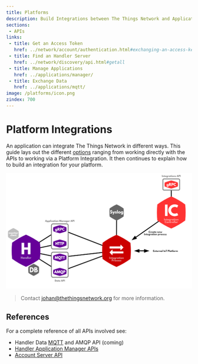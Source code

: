 ```yaml
---
title: Platforms
description: Build Integrations between The Things Network and Application Platforms.
sections:
 - APIs
links:
 - title: Get an Access Token
   href: ../network/account/authentication.html#exchanging-an-access-key-for-an-access-token
 - title: Find an Handler Server
   href: ../network/discovery/api.html#getall
 - title: Manage Applications
   href: ../applications/manager/
 - title: Exchange Data
   href: ../applications/mqtt/
image: /platforms/icon.png
zindex: 700
---
```


# Platform Integrations

An application can integrate The Things Network in different ways. This guide lays out the different [options](options.md) ranging from working directly with the APIs to working via a Platform Integration. It then continues to explain how to build an integration for your platform.

![Architecture](architecture.png)

> Contact [johan@thethingsnetwork.org](mailto:johan@thethingsnetwork.org) for more information.

## References

For a complete reference of all APIs involved see:

* Handler Data [MQTT](../applications/mqtt/index.md) and AMQP API (coming)
* [Handler Application Manager APIs](../applications/manager/index.md)
* [Account Server API](../network/account/index.md)
